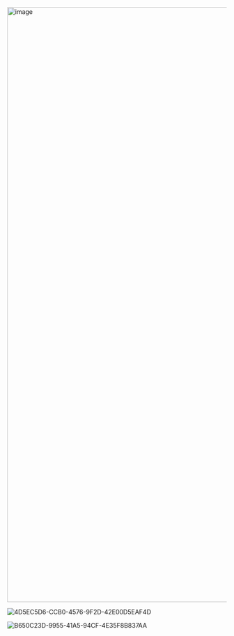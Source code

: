 
<img width="1682" height="1368" alt="image" src="https://github.com/user-attachments/assets/46324fb5-de5d-44f8-b9fe-a24bf9b571d0" />

![4D5EC5D6-CCB0-4576-9F2D-42E00D5EAF4D](https://github.com/user-attachments/assets/4d2d5f2f-563e-4536-98a0-8925efdb0f6b)

![B650C23D-9955-41A5-94CF-4E35F8B837AA](https://github.com/user-attachments/assets/ee514081-f14c-4362-892a-6ff0a861d393)
